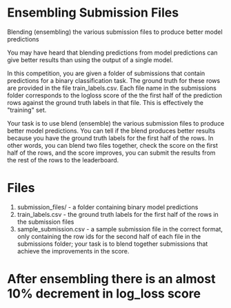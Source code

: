# Ensembling Submission Files
Blending (ensembling) the various submission files to produce better model predictions

You may have heard that blending predictions from model predictions can give better results than using the output of a single model.

In this competition, you are given a folder of submissions that contain predictions for a binary classification task. The ground truth for these rows are provided in the file train_labels.csv. Each file name in the submissions folder corresponds to the logloss score of the the first half of the prediction rows against the ground truth labels in that file. This is effectively the "training" set.

Your task is to use blend (ensemble) the various submission files to produce better model predictions. You can tell if the blend produces better results because you have the ground truth labels for the first half of the rows. In other words, you can blend two files together, check the score on the first half of the rows, and the score improves, you can submit the results from the rest of the rows to the leaderboard.

# Files

1. submission_files/ - a folder containing binary model predictions
2. train_labels.csv - the ground truth labels for the first half of the rows in the submission files
3. sample_submission.csv - a sample submission file in the correct format, only containing the row ids for the second half of each file in the submissions folder; your task is to blend together submissions that achieve the improvements in the score.


# After ensembling there is an almost 10% decrement in log_loss score 
